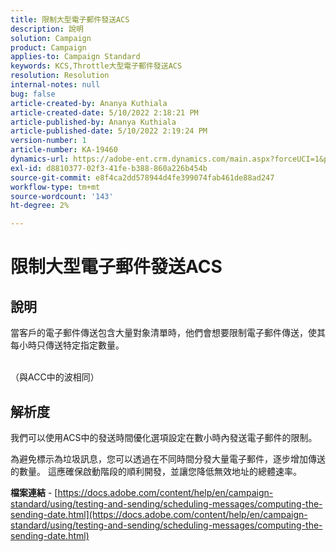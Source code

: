 ```yaml
---
title: 限制大型電子郵件發送ACS
description: 說明
solution: Campaign
product: Campaign
applies-to: Campaign Standard
keywords: KCS,Throttle大型電子郵件發送ACS
resolution: Resolution
internal-notes: null
bug: false
article-created-by: Ananya Kuthiala
article-created-date: 5/10/2022 2:18:21 PM
article-published-by: Ananya Kuthiala
article-published-date: 5/10/2022 2:19:24 PM
version-number: 1
article-number: KA-19460
dynamics-url: https://adobe-ent.crm.dynamics.com/main.aspx?forceUCI=1&pagetype=entityrecord&etn=knowledgearticle&id=c74c6e05-6cd0-ec11-a7b5-0022480a8e40
exl-id: d8810377-02f3-41fe-b388-860a226b454b
source-git-commit: e8f4ca2dd578944d4fe399074fab461de88ad247
workflow-type: tm+mt
source-wordcount: '143'
ht-degree: 2%

---
```


# 限制大型電子郵件發送ACS

## 說明

當客戶的電子郵件傳送包含大量對象清單時，他們會想要限制電子郵件傳送，使其每小時只傳送特定指定數量。

<br>（與ACC中的波相同）

## 解析度


我們可以使用ACS中的發送時間優化選項設定在數小時內發送電子郵件的限制。

為避免標示為垃圾訊息，您可以透過在不同時間分發大量電子郵件，逐步增加傳送的數量。 這應確保啟動階段的順利開發，並讓您降低無效地址的總體速率。



<b>檔案連結</b> - [https://docs.adobe.com/content/help/en/campaign-standard/using/testing-and-sending/scheduling-messages/computing-the-sending-date.html](https://docs.adobe.com/content/help/en/campaign-standard/using/testing-and-sending/scheduling-messages/computing-the-sending-date.html)
